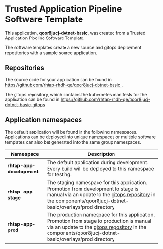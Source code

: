 # Trusted Application Pipeline Software Template

This application, **qoor8jucj-dotnet-basic**, was created from a Trusted Application Pipeline Software Template.

The software templates create a new source and gitops deployment repositories with a sample source application. 

## Repositories

The source code for your application can be found in [https://github.com/rhtap-rhdh-qe/qoor8jucj-dotnet-basic ](https://github.com/rhtap-rhdh-qe/qoor8jucj-dotnet-basic ).
 
The gitops repository, which contains the kubernetes manifests for the application can be found in 
[https://github.com/rhtap-rhdh-qe/qoor8jucj-dotnet-basic-gitops ](https://github.com/rhtap-rhdh-qe/qoor8jucj-dotnet-basic-gitops ) 

## Application namespaces 

The default application will be found in the following namespaces. Applications can be deployed into unique namespaces or multiple software templates can also bet generated into the same group namespaces.  

|  Namespace   |  Description   |  
| -------- | -------- |   
| **rhtap-app-development** | The default application during development. Every build will be deployed to this namespace for testing. | 
| **rhtap-app-stage** | The staging namespace for this application. Promotion from development to stage is manual via an update to the [gitops repository](https://github.com/rhtap-rhdh-qe/qoor8jucj-dotnet-basic-gitops ) in the components/qoor8jucj-dotnet-basic/overlays/prod directory |  
| **rhtap-app-prod** | The production namespace for this application. Promotion from stage to production is manual via an update to the [gitops repository](https://github.com/rhtap-rhdh-qe/qoor8jucj-dotnet-basic-gitops ) in the components/qoor8jucj-dotnet-basic/overlays/prod directory | 